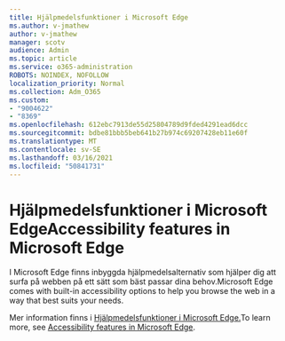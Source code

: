 ```yaml
---
title: Hjälpmedelsfunktioner i Microsoft Edge
ms.author: v-jmathew
author: v-jmathew
manager: scotv
audience: Admin
ms.topic: article
ms.service: o365-administration
ROBOTS: NOINDEX, NOFOLLOW
localization_priority: Normal
ms.collection: Adm_O365
ms.custom:
- "9004622"
- "8369"
ms.openlocfilehash: 612ebc7913de55d25804789d9fded4291ead6dcc
ms.sourcegitcommit: bdbe81bbb5beb641b27b974c69207428eb11e60f
ms.translationtype: MT
ms.contentlocale: sv-SE
ms.lasthandoff: 03/16/2021
ms.locfileid: "50841731"
---
```

# <a name="accessibility-features-in-microsoft-edge"></a><span data-ttu-id="2d360-102">Hjälpmedelsfunktioner i Microsoft Edge</span><span class="sxs-lookup"><span data-stu-id="2d360-102">Accessibility features in Microsoft Edge</span></span>

<span data-ttu-id="2d360-103">I Microsoft Edge finns inbyggda hjälpmedelsalternativ som hjälper dig att surfa på webben på ett sätt som bäst passar dina behov.</span><span class="sxs-lookup"><span data-stu-id="2d360-103">Microsoft Edge comes with built-in accessibility options to help you browse the web in a way that best suits your needs.</span></span>

<span data-ttu-id="2d360-104">Mer information finns i [Hjälpmedelsfunktioner i Microsoft Edge.](https://go.microsoft.com/fwlink/?linkid=2153648)</span><span class="sxs-lookup"><span data-stu-id="2d360-104">To learn more, see [Accessibility features in Microsoft Edge](https://go.microsoft.com/fwlink/?linkid=2153648).</span></span>
